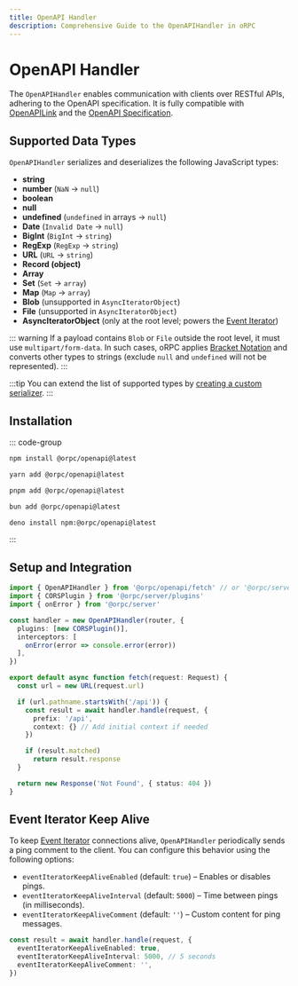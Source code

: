 ```yaml
---
title: OpenAPI Handler
description: Comprehensive Guide to the OpenAPIHandler in oRPC
---
```


# OpenAPI Handler

The `OpenAPIHandler` enables communication with clients over RESTful APIs, adhering to the OpenAPI specification. It is fully compatible with [OpenAPILink](/docs/openapi/client/openapi-link) and the [OpenAPI Specification](/docs/openapi/openapi-specification).

## Supported Data Types

`OpenAPIHandler` serializes and deserializes the following JavaScript types:

- **string**
- **number** (`NaN` → `null`)
- **boolean**
- **null**
- **undefined** (`undefined` in arrays → `null`)
- **Date** (`Invalid Date` → `null`)
- **BigInt** (`BigInt` → `string`)
- **RegExp** (`RegExp` → `string`)
- **URL** (`URL` → `string`)
- **Record (object)**
- **Array**
- **Set** (`Set` → `array`)
- **Map** (`Map` → `array`)
- **Blob** (unsupported in `AsyncIteratorObject`)
- **File** (unsupported in `AsyncIteratorObject`)
- **AsyncIteratorObject** (only at the root level; powers the [Event Iterator](/docs/event-iterator))

::: warning
If a payload contains `Blob` or `File` outside the root level, it must use `multipart/form-data`. In such cases, oRPC applies [Bracket Notation](/docs/openapi/bracket-notation) and converts other types to strings (exclude `null` and `undefined` will not be represented).
:::

:::tip
You can extend the list of supported types by [creating a custom serializer](/docs/openapi/advanced/openapi-json-serializer#extending-native-data-types).
:::

## Installation

::: code-group

```sh [npm]
npm install @orpc/openapi@latest
```

```sh [yarn]
yarn add @orpc/openapi@latest
```

```sh [pnpm]
pnpm add @orpc/openapi@latest
```

```sh [bun]
bun add @orpc/openapi@latest
```

```sh [deno]
deno install npm:@orpc/openapi@latest
```

:::

## Setup and Integration

```ts
import { OpenAPIHandler } from '@orpc/openapi/fetch' // or '@orpc/server/node'
import { CORSPlugin } from '@orpc/server/plugins'
import { onError } from '@orpc/server'

const handler = new OpenAPIHandler(router, {
  plugins: [new CORSPlugin()],
  interceptors: [
    onError(error => console.error(error))
  ],
})

export default async function fetch(request: Request) {
  const url = new URL(request.url)

  if (url.pathname.startsWith('/api')) {
    const result = await handler.handle(request, {
      prefix: '/api',
      context: {} // Add initial context if needed
    })

    if (result.matched)
      return result.response
  }

  return new Response('Not Found', { status: 404 })
}
```

## Event Iterator Keep Alive

To keep [Event Iterator](/docs/event-iterator) connections alive, `OpenAPIHandler` periodically sends a ping comment to the client. You can configure this behavior using the following options:

- `eventIteratorKeepAliveEnabled` (default: `true`) – Enables or disables pings.
- `eventIteratorKeepAliveInterval` (default: `5000`) – Time between pings (in milliseconds).
- `eventIteratorKeepAliveComment` (default: `''`) – Custom content for ping messages.

```ts
const result = await handler.handle(request, {
  eventIteratorKeepAliveEnabled: true,
  eventIteratorKeepAliveInterval: 5000, // 5 seconds
  eventIteratorKeepAliveComment: '',
})
```
